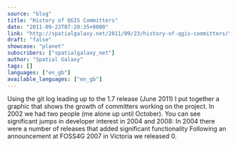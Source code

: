 ```yaml
---
source: "blog"
title: "History of QGIS Committers"
date: "2011-09-23T07:20:35+0000"
link: "http://spatialgalaxy.net/2011/09/23/history-of-qgis-committers/"
draft: "false"
showcase: "planet"
subscribers: ["spatialgalaxy_net"]
author: "Spatial Galaxy"
tags: []
languages: ["en_gb"]
available_languages: ["en_gb"]
---
```


Using the git log leading up to the 1.7 release (June 2011) I put together a graphic that shows the growth of committers working on the project.
 In 2002 we had two people (me alone up until October). You can see significant jumps in developer interest in 2004 and 2008:
 In 2004 there were a number of releases that added significant functionality Following an announcement at FOSS4G 2007 in Victoria we released 0.
